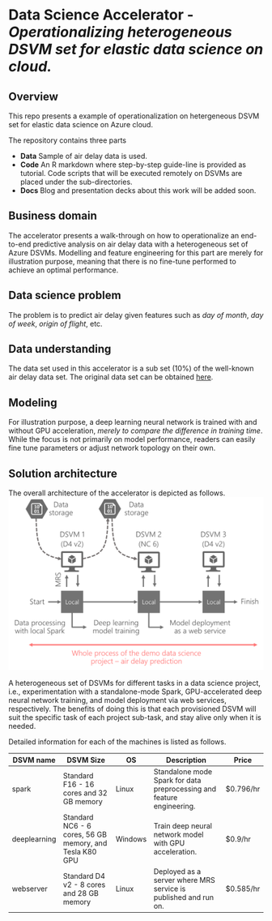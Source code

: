 # Data Science Accelerator - *Operationalizing heterogeneous DSVM set for elastic data science on cloud.*

## Overview

This repo presents a example of operationalization on hetergeneous DSVM set for elastic data science on Azure cloud. 

The repository contains three parts

- **Data** Sample of air delay data is used. 
- **Code** An R markdown where step-by-step guide-line is provided as tutorial. Code scripts that will be executed remotely on DSVMs are placed under the sub-directories. 
- **Docs** Blog and presentation decks about this work will be added soon. 

## Business domain

The accelerator presents a walk-through on how to operationalize an end-to-end predictive analysis on air delay data with a heterogeneous set of Azure DSVMs. Modelling and feature engineering for this part are merely for illustration purpose, meaning that there is no fine-tune performed to achieve an optimal performance. 

## Data science problem

The problem is to predict air delay given features such as *day of month*, *day of week*, *origin of flight*, etc.

## Data understanding

The data set used in this accelerator is a sub set (10%) of the well-known air delay data set. The original data set can be obtained [here](https://packages.revolutionanalytics.com/datasets/).

## Modeling

For illustration purpose, a deep learning neural network is trained with and without GPU acceleration, *merely to compare the difference in training time*. While the focus is not primarily on model performance, readers can easily fine tune parameters or adjust network topology on their own. 

## Solution architecture

The overall architecture of the accelerator is depicted as follows.
![Diagram of elastic use of DSVM for an air delay prediction project. DSVMs with different sizes and features are deployed to meet the requirements from each sub-tasks in the project.](Docs/misc/architecture.png)

A heterogeneous set of DSVMs for different tasks in a data science project, i.e., experimentation with a standalone-mode Spark, GPU-accelerated deep neural network training, and model deployment via web services, respectively. The benefits of doing this is that each provisioned DSVM will suit the specific task of each project sub-task, and stay alive only when it is needed. 

Detailed information for each of the machines is listed as follows.

|DSVM name|DSVM Size|OS|Description|Price|
|---------|--------------------|--------|-----------------------|--------|
|spark|Standard F16 - 16 cores and 32 GB memory|Linux|Standalone mode Spark for data preprocessing and feature engineering.|$0.796/hr|
|deeplearning|Standard NC6 - 6 cores, 56 GB memory, and Tesla K80 GPU|Windows|Train deep neural network model with GPU acceleration.|$0.9/hr|
|webserver|Standard D4 v2 - 8 cores and 28 GB memory|Linux|Deployed as a server where MRS service is published and run on.|$0.585/hr|
